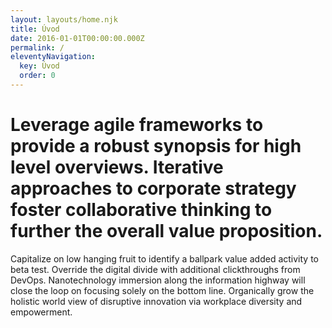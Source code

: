 ```yaml
---
layout: layouts/home.njk
title: Úvod
date: 2016-01-01T00:00:00.000Z
permalink: /
eleventyNavigation:
  key: Úvod
  order: 0
---
```

# Leverage agile frameworks to provide a robust synopsis for high level overviews. Iterative approaches to corporate strategy foster collaborative thinking to further the overall value proposition. 
Capitalize on low hanging fruit to identify a ballpark value added activity to beta test. Override the digital divide with additional clickthroughs from DevOps. Nanotechnology immersion along the information highway will close the loop on focusing solely on the bottom line. Organically grow the holistic world view of disruptive innovation via workplace diversity and empowerment.
